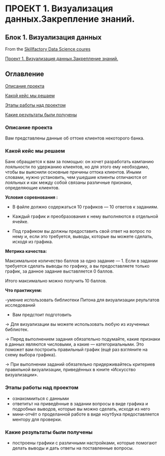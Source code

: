 # ПРОЕКТ 1. Визуализация данных.Закрепление знаний.
##  Блок 1. Визуализация данных 

From the [Skillfactory Data Science coures](https://lms.skillfactory.ru/courses/course-v1:SkillFactory+DSPR-2.0+14JULY2021/course/)  

[Проект 1. Визуализация данных.Закрепление знаний.](https://github.com/TalibullinaEM/dspr76/tree/main/vizual)



##  Оглавление 
[Описание проекта](https://github.com/TalibullinaEM/dspr76/blob/main/vizual/README.md#Описание-проекта)

[Какой кейс мы решаем](https://github.com/TalibullinaEM/dspr76/blob/main/vizual/README.md#какой-кейс-мы-решаем)

[Этапы работы над проектом](https://github.com/TalibullinaEM/dspr76/blob/main/vizual/README.md#Этапы-работы-над_проектом)

[Какие результаты были получены](https://github.com/TalibullinaEM/dspr76/blob/main/vizual/README.md#Какие-результаты-были-получены)


### Описание проекта
Вам представлены данные об оттоке клиентов некоторого банка.


### Какой кейс мы решаем
Банк обращается к вам за помощью: он хочет разработать кампанию лояльности по удержанию клиентов, но для этого ему необходимо, чтобы вы выяснили основные причины оттока клиентов. Иными словами, нужно установить, чем ушедшие клиенты отличаются от лояльных и как между собой связаны различные признаки, определяющие клиентов.

**Условия соревнования :**
- В файле должно содержаться 10 графиков — 10 ответов к заданиям.

- Каждый график и преобразования к нему выполняются в отдельной ячейке.

- Под графиком вы должны предоставить свой ответ на вопрос по нему и, если это требуется, выводы, которые вы можете сделать, исходя из графика.




**Метрика качества:**

Максимальное количество баллов за одно задание — 1. Если в задании требуется сделать выводы по графику, а вы предоставляете только график, за данное задание выставляется 0 баллов.

Итого максимально можно получить 10 баллов.

**Что практикуем:**

-умение использовать библиотеки Питона для визуализации реультатов исследований
-  Вам предстоит подготовить 

→ Для визуализации вы можете использовать любую из изученных библиотек.

→ Перед выполнением задания обязательно подумайте, какие признаки в данных являются числовыми, а какие — категориальными. Это поможет вам построить правильный график (ещё раз взгляните на схему выбора графика).

→ При выполнении заданий обязательно придерживайтесь критериев правильной визуализации, приведённых в юните «Искусство визуализации».
### Этапы работы над проектом
- ознакомииться с данными
- ответитьт на приведённые в задании вопросы в виде графика и подробных выводов, которые вы можно сделать, исходя из него
- мини-отчёт о проделанной работе в виде ноутбука предоставляется ментору для проверки.  

### Какие результаты были получены
- построены графики с различными настройками, которые помогают делать выводы и дать ответы на поставленные вопросы.

